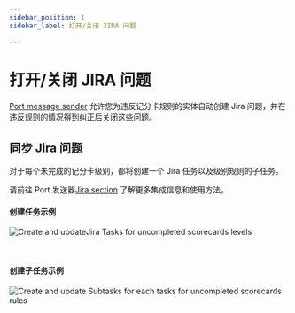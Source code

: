 ```yaml
---
sidebar_position: 1
sidebar_label: 打开/关闭 JIRA 问题

---
```


# 打开/关闭 JIRA 问题

[Port message sender](https://github.com/marketplace/actions/port-sender) 允许您为违反记分卡规则的实体自动创建 Jira 问题，并在违反规则的情况得到纠正后关闭这些问题。

## 同步 Jira 问题

对于每个未完成的记分卡级别，都将创建一个 Jira 任务以及级别规则的子任务。

请前往 Port 发送器[Jira section](https://github.com/marketplace/actions/port-sender#manage-scorecards-with-jira-issues) 了解更多集成信息和使用方法。

#### 创建任务示例

![Create and updateJira Tasks for uncompleted scorecards levels](/img/scorecards/jira/jira-sync-task.png)

<br/>

#### 创建子任务示例

![Create and update Subtasks for each tasks for uncompleted scorecards rules](/img/scorecards/jira/jira-sync-subtask.png)